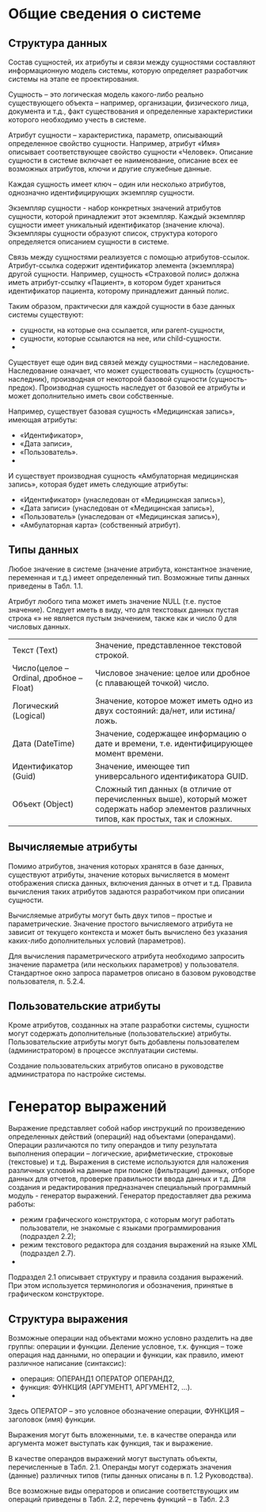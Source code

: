 <!-- TITLE: Генератор выражений -->
<!-- SUBTITLE: Руководство пользователясистемы «ВИТАКОР» -->

# 	Общие сведения о системе
## 	Структура данных

Состав сущностей, их атрибуты и связи между сущностями составляют информационную модель системы, которую определяет разработчик системы на этапе ее проектирования.

Сущность – это логическая модель какого-либо реально существующего объекта – например, организации, физического лица, документа и т.д., факт существования и определенные характеристики которого необходимо учесть в системе.

Атрибут сущности – характеристика, параметр, описывающий определенное свойство сущности. Например, атрибут «Имя» описывает соответствующее свойство сущности «Человек». Описание сущности в системе включает ее наименование, описание всех ее возможных атрибутов, ключи и другие служебные данные.

Каждая сущность имеет ключ – один или несколько атрибутов, однозначно идентифицирующих экземпляр сущности.

Экземпляр сущности - набор конкретных значений атрибутов сущности, которой принадлежит этот экземпляр. Каждый экземпляр сущности имеет уникальный идентификатор (значение ключа). Экземпляры сущности образуют список, структура которого определяется описанием сущности в системе.

Связь между сущностями реализуется с помощью атрибутов-ссылок. Атрибут-ссылка содержит идентификатор элемента (экземпляра) другой сущности. Например, сущность «Страховой полис» должна иметь атрибут-ссылку «Пациент», в котором будет храниться идентификатор пациента, которому принадлежит данный полис.

Таким образом, практически для каждой сущности в базе данных системы существуют:
* 	сущности, на которые она ссылается, или parent-сущности,
* 	сущности, которые ссылаются на нее, или child-сущности.
* 	
Существует еще один вид связей между сущностями – наследование. Наследование означает, что может существовать сущность (сущность-наследник), производная от некоторой базовой сущности (сущность-предок). Производная сущность наследует от базовой ее атрибуты и может дополнительно иметь свои собственные.

Например, существует базовая сущность «Медицинская запись», имеющая атрибуты:
* 	«Идентификатор»,
* 	«Дата записи»,
* 	«Пользователь».
* 	
И существует производная сущность «Амбулаторная медицинская запись», которая будет иметь следующие атрибуты:
* 	«Идентификатор» (унаследован от «Медицинская запись»),
* 	«Дата записи» (унаследован от «Медицинская запись»),
* 	«Пользователь» (унаследован от «Медицинская запись»),
* 	«Амбулаторная карта» (собственный атрибут).

## 	Типы данных
Любое значение в системе (значение атрибута, константное значение, переменная и т.д.) имеет определенный тип. Возможные типы данных приведены в Табл. 1.1.

Атрибут любого типа может иметь значение NULL (т.е. пустое значение). Следует иметь в виду, что для текстовых данных пустая строка «» не является пустым значением, также как и число 0 для числовых данных.

|   ||
|:------------- |:---------------|
|Текст (Text)|Значение, представленное текстовой строкой.|
|Число(целое – Ordinal, дробное – Float)|Числовое значение: целое или дробное (с плавающей точкой) число.|
|Логический (Logical)|Значение, которое может иметь одно из двух состояний: да/нет, или истина/ложь.|
|Дата (DateTime)|Значение, содержащее информацию о дате и времени, т.е. идентифицирующее момент времени.|
|Идентификатор (Guid)|Значение, имеющее тип универсального идентификатора GUID.|
|Объект (Object)|Cложный тип данных (в отличие от перечисленных выше), который может содержать набор элементов различных типов, как простых, так и сложных.|

## 	Вычисляемые атрибуты
Помимо атрибутов, значения которых хранятся в базе данных, существуют атрибуты, значение которых вычисляется в момент отображения списка данных, включения данных в отчет и т.д. Правила вычисления таких атрибутов задаются разработчиком при описании сущности.

Вычисляемые атрибуты могут быть двух типов – простые и параметрические. Значение простого вычисляемого атрибута не зависит от текущего контекста и может быть вычислено без указания каких-либо дополнительных условий (параметров).

Для вычисления параметрического атрибута необходимо запросить значение параметра (или нескольких параметров) у пользователя. Стандартное окно запроса параметров описано в базовом руководстве пользователя, п. 5.2.4.

## 	Пользовательские атрибуты
Кроме атрибутов, созданных на этапе разработки системы, сущности могут содержать дополнительные (пользовательские) атрибуты. Пользовательские атрибуты могут быть добавлены пользователем (администратором) в процессе эксплуатации системы.

Создание пользовательских атрибутов описано в руководстве администратора по настройке системы.
 
# 	Генератор выражений
Выражение представляет собой набор инструкций по произведению определенных действий (операций) над объектами (операндами). Операции различаются по типу операндов и типу результата выполнения операции – логические, арифметические, строковые (текстовые) и т.д. Выражения в системе используются для наложения различных условий на данные при поиске (фильтрации) данных, отборе данных для отчетов, проверке правильности ввода данных и т.д. Для создания и редактирования предназначен специальный программный модуль - генератор выражений. Генератор предоставляет два режима работы:
* 	режим графического конструктора, с которым могут работать пользователи, не знакомые с языками программирования (подраздел 2.2);
* 	режим текстового редактора для создания выражений на языке XML (подраздел 2.7).
* 	
Подраздел 2.1 описывает структуру и правила создания выражений. При этом используется терминология и обозначения, принятые в графическом конструкторе.

## 	Структура выражения
Возможные операции над объектами можно условно разделить на две группы: операции и функции. Деление условное, т.к. функция – тоже операция над данными, но операции и функции, как правило, имеют различное написание (синтаксис):
* 	операция: ОПЕРАНД1 ОПЕРАТОР ОПЕРАНД2,
* 	функция: ФУНКЦИЯ (АРГУМЕНТ1, АРГУМЕНТ2, …).
* 	
Здесь ОПЕРАТОР – это условное обозначение операции, ФУНКЦИЯ – заголовок (имя) функции.

Выражения могут быть вложенными, т.е. в качестве операнда или аргумента может выступать как функция, так и выражение.

В качестве операндов выражений могут выступать объекты, перечисленные в Табл. 2.1. Операнды могут содержать значения (данные) различных типов (типы данных описаны в п. 1.2 Руководства).

Все возможные виды операторов и описание соответствующих им операций приведены в Табл. 2.2, перечень функций – в Табл. 2.3


